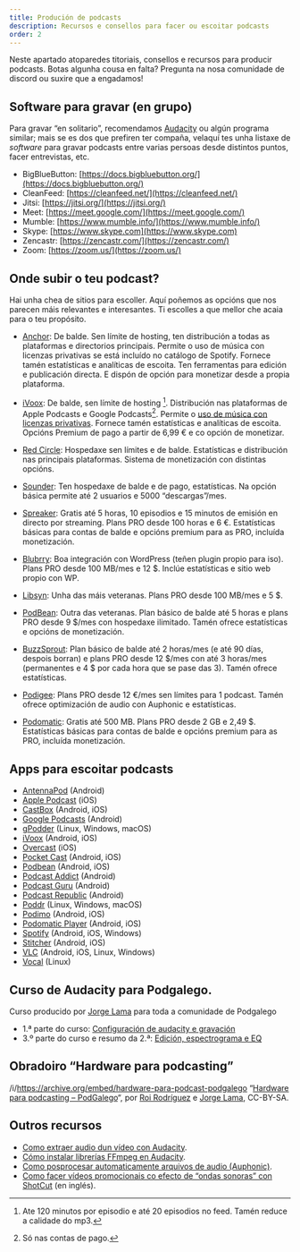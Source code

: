 ```yaml
---
title: Produción de podcasts
description: Recursos e consellos para facer ou escoitar podcasts
order: 2
---
```

Neste apartado atoparedes titoriais, consellos e recursos para producir podcasts. Botas algunha cousa en falta? Pregunta na nosa comunidade de discord ou suxire que a engadamos!

## Software para gravar (en grupo)

Para gravar “en solitario”, recomendamos [Audacity](https://www.audacityteam.org/) ou algún programa similar; mais se es dos que prefiren ter compaña, velaquí tes unha listaxe de *software* para gravar podcasts entre varias persoas desde distintos puntos, facer entrevistas, etc.

- BigBlueButton: [https://docs.bigbluebutton.org/](https://docs.bigbluebutton.org/)
- CleanFeed: [https://cleanfeed.net/](https://cleanfeed.net/)
- Jitsi: [https://jitsi.org/](https://jitsi.org/)
- Meet: [https://meet.google.com/](https://meet.google.com/)
- Mumble: [https://www.mumble.info/](https://www.mumble.info/)
- Skype: [https://www.skype.com](https://www.skype.com)
- Zencastr: [https://zencastr.com/](https://zencastr.com/)
- Zoom: [https://zoom.us/](https://zoom.us/)

## Onde subir o teu podcast?

Hai unha chea de sitios para escoller. Aquí poñemos as opcións que nos parecen máis relevantes e interesantes. Ti escolles a que mellor che acaia para o teu propósito.

- [Anchor](https://anchor.fm/): De balde. Sen límite de hosting, ten distribución a todas as plataformas e directorios principais. Permite o uso de música con licenzas privativas se está incluído no catálogo de Spotify. Fornece tamén estatísticas e analíticas de escoita. Ten ferramentas para edición e publicación directa. E dispón de opción para monetizar desde a propia plataforma.

- [iVoox](https://www.ivoox.com/podcasters): De balde, sen límite de hosting [^1]. Distribución nas plataformas de Apple Podcasts e Google Podcasts[^2]. Permite o [uso de música con licenzas privativas](https://ivoox.zendesk.com/hc/es-es/articles/360000212945--Puedo-utilizar-m%C3%BAsica-en-mi-podcast-). Fornece tamén estatísticas e analíticas de escoita. Opcións Premium de pago a partir de 6,99 € e co opción de monetizar.

[^1]: Ate 120 minutos por episodio e até 20 episodios no feed. Tamén reduce a calidade do mp3.
[^2]: Só nas contas de pago.

- [Red Circle](https://redcircle.com/pricing): Hospedaxe sen límites e de balde. Estatísticas e distribución nas principais plataformas. Sistema de monetización con distintas opcións.

- [Sounder](https://sounder.fm/pricing/): Ten hospedaxe de balde e de pago, estatísticas. Na opción básica permite até 2 usuarios e 5000 “descargas”/mes.

- [Spreaker](https://www.spreaker.com/plans): Gratis até 5 horas, 10 episodios e 15 minutos de emisión en directo por streaming. Plans PRO desde 100 horas e 6 €. Estatísticas básicas para contas de balde e opcións premium para as PRO, incluída monetización.

- [Blubrry](https://blubrry.com/services/podcast-hosting/): Boa integración con WordPress (teñen plugin propio para iso). Plans PRO desde 100 MB/mes e 12 $. Inclúe estatísticas e sitio web propio con WP.

- [Libsyn](https://libsyn.com/plans-and-pricing/): Unha das máis veteranas. Plans PRO desde 100 MB/mes e 5 $.

- [PodBean](https://www.podbean.com/podcast-hosting-pricing): Outra das veteranas. Plan básico de balde até 5 horas e plans PRO desde 9 $/mes con hospedaxe ilimitado. Tamén ofrece estatísticas e opcións de monetización.

- [BuzzSprout](https://www.buzzsprout.com/pricing): Plan básico de balde até 2 horas/mes (e até 90 días, despois borran) e plans PRO desde 12 $/mes con até 3 horas/mes (permanentes e 4 $ por cada hora que se pase das 3). Tamén ofrece estatísticas.

- [Podigee](https://www.podigee.com/es/pricing): Plans PRO desde 12 €/mes sen límites para 1 podcast. Tamén ofrece optimización de audio con Auphonic e estatísticas.

- [Podomatic](https://www.podomatic.com/): Gratis até 500 MB. Plans PRO desde 2 GB e 2,49 $. Estatísticas básicas para contas de balde e opcións premium para as PRO, incluída monetización.

## Apps para escoitar podcasts
	
- [AntennaPod](https://antennapod.org/) (Android)
- [Apple Podcast](https://apps.apple.com/es/app/apple-podcasts/id525463029) (iOS)
- [CastBox](https://castbox.fm/) (Android, iOS)
- [Google Podcasts](https://play.google.com/store/apps/details?id=com.google.android.apps.podcasts) (Android)
- [gPodder](https://gpodder.github.io/) (Linux, Windows, macOS)
- [iVoox](https://www.ivoox.com/) (Android, iOS)
- [Overcast](https://overcast.fm/) (iOS)
- [Pocket Cast](https://www.pocketcasts.com/) (Android, iOS)
- [Podbean](https://www.podbean.com/podcast-app-iphone-android-mobile) (Android, iOS)
- [Podcast Addict](https://podcastaddict.com/) (Android)
- [Podcast Guru](https://podcastguru.io/) (Android)
- [Podcast Republic](https://www.podcastrepublic.net/) (Android)
- [Poddr](https://sn8z.github.io/Poddr/) (Linux, Windows, macOS)
- [Podimo](https://podimo.com/es/app-features) (Android, iOS)
- [Podomatic Player](https://www.podomatic.com/) (Android, iOS)
- [Spotify](https://www.spotify.com/) (Android, iOS, Windows)
- [Stitcher](https://www.stitcher.com/) (Android, iOS)
- [VLC](https://www.videolan.org/vlc/index.gl.html) (Android, iOS, Linux, Windows)
- [Vocal](https://vocalproject.net/) (Linux)

## Curso de Audacity para Podgalego.

Curso producido por [Jorge Lama](https://twitter.com/raivenra) para toda a comunidade de Podgalego

- 1.ª parte do curso: [Configuración de audacity e gravación](https://archive.org/details/01-formacion-sobre-audacity-para-pod-galego)
- 3.º parte do curso e resumo da 2.ª: [Edición, espectrograma e EQ](https://archive.org/details/formacion-sobre-audacity-para-pod-galego.-terceira-parte-e-resumo-da-segunda-parte)

## Obradoiro “Hardware para podcasting”
/i/https://archive.org/embed/hardware-para-podcast-podgalego
“[Hardware para podcasting – PodGalego](https://archive.org/details/hardware-para-podcast-podgalego)“, por [Roi Rodríguez](https://twitter.com/inmovilizame) e [Jorge Lama](https://twitter.com/raivenra), CC-BY-SA.


## Outros recursos
- [Como extraer audio dun vídeo con Audacity](https://www.youtube.com/watch?v=AAJN8nGcS4o).
- [Cómo instalar librerías FFmpeg en Audacity](https://www.youtube.com/watch?v=-uxSedIgnIs&t=4s&ab_channel=JoseLuisTecno).
- [Como posprocesar automaticamente arquivos de audio (Auphonic)](https://auphonic.com/).
- [Como facer vídeos promocionais co efecto de “ondas sonoras” con ShotCut](https://www.youtube.com/watch?v=PWPY1_-pCHo) (en inglés).